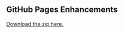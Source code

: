 ## GitHub Pages Enhancements

[Download the zip here.](https://github.com/GaryRidgway/ghpEnhancements/raw/main/build.zip)